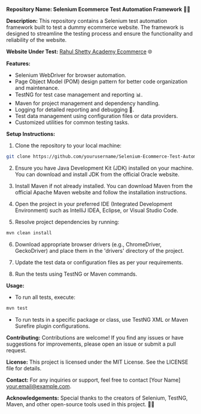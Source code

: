 ****Repository Name: Selenium Ecommerce Test Automation Framework**** 🤖🛒

**Description:**
This repository contains a Selenium test automation framework built to test a dummy ecommerce website. The framework is designed to streamline the testing process and ensure the functionality and reliability of the website.

**Website Under Test:** [Rahul Shetty Academy Ecommerce](https://rahulshettyacademy.com/client/auth/login) 🌐

**Features:**
- Selenium WebDriver for browser automation.
- Page Object Model (POM) design pattern for better code organization and maintenance.
- TestNG for test case management and reporting 📊.
- Maven for project management and dependency handling.
- Logging for detailed reporting and debugging 📝.
- Test data management using configuration files or data providers.
- Customized utilities for common testing tasks.

**Setup Instructions:**
1. Clone the repository to your local machine:

```bash
git clone https://github.com/yourusername/Selenium-Ecommerce-Test-Automation.git
```

2. Ensure you have Java Development Kit (JDK) installed on your machine. You can download and install JDK from the official Oracle website.

3. Install Maven if not already installed. You can download Maven from the official Apache Maven website and follow the installation instructions.

4. Open the project in your preferred IDE (Integrated Development Environment) such as IntelliJ IDEA, Eclipse, or Visual Studio Code.

5. Resolve project dependencies by running:

```bash
mvn clean install
```

6. Download appropriate browser drivers (e.g., ChromeDriver, GeckoDriver) and place them in the 'drivers' directory of the project.

7. Update the test data or configuration files as per your requirements.

8. Run the tests using TestNG or Maven commands.

**Usage:**
- To run all tests, execute:
```bash
mvn test
```
- To run tests in a specific package or class, use TestNG XML or Maven Surefire plugin configurations.

**Contributing:**
Contributions are welcome! If you find any issues or have suggestions for improvements, please open an issue or submit a pull request.

**License:**
This project is licensed under the MIT License. See the LICENSE file for details.

**Contact:**
For any inquiries or support, feel free to contact [Your Name] <your.email@example.com>.

**Acknowledgements:**
Special thanks to the creators of Selenium, TestNG, Maven, and other open-source tools used in this project. 🙌🎉
